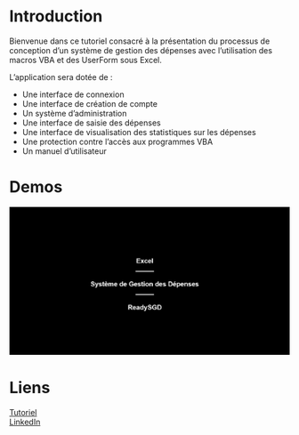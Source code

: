 # Introduction

Bienvenue dans ce tutoriel consacré à la présentation du processus de conception d’un système de gestion des dépenses avec l’utilisation des macros VBA et des UserForm sous Excel.

L’application sera dotée de :
* Une interface de connexion
* Une interface de création de compte
* Un système d’administration
* Une interface de saisie des dépenses
* Une interface de visualisation des statistiques sur les dépenses
* Une protection contre l’accès aux programmes VBA
* Un manuel d’utilisateur

# Demos

![demos.gif](./v01/img/gif/demos.gif "demos.gif")

# Liens

[Tutoriel](https://readydev.ovh/home/tutoriels/excel/application/systeme-gestion-depenses "Système de gestion des dépenses")  
[LinkedIn](https://www.linkedin.com/in/tia-gerard-kesse/ "Contacts")  
